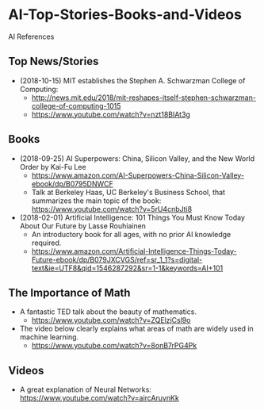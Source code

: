 # AI-Top-Stories-Books-and-Videos
AI References

## Top News/Stories
- (2018-10-15) MIT establishes the Stephen A. Schwarzman College of Computing: 
  - http://news.mit.edu/2018/mit-reshapes-itself-stephen-schwarzman-college-of-computing-1015
  - https://www.youtube.com/watch?v=nzt18BIAt3g

## Books
- (2018-09-25) AI Superpowers: China, Silicon Valley, and the New World Order by Kai-Fu Lee
    - https://www.amazon.com/AI-Superpowers-China-Silicon-Valley-ebook/dp/B0795DNWCF 
    - Talk at Berkeley Haas, UC Berkeley's Business School, that summarizes the main topic of the book: https://www.youtube.com/watch?v=5rU4cnbJti8
- (2018-02-01) Artificial Intelligence: 101 Things You Must Know Today About Our Future by Lasse Rouhiainen
    - An introductory book for all ages, with no prior AI knowledge required. 
    - https://www.amazon.com/Artificial-Intelligence-Things-Today-Future-ebook/dp/B079JXCVGS/ref=sr_1_1?s=digital-text&ie=UTF8&qid=1546287292&sr=1-1&keywords=AI+101

## The Importance of Math 
- A fantastic TED talk about the beauty of mathematics.
    - https://www.youtube.com/watch?v=ZQElzjCsl9o
- The video below clearly explains what areas of math are widely used in machine learning.
    - https://www.youtube.com/watch?v=8onB7rPG4Pk

## Videos
- A great explanation of Neural Networks: https://www.youtube.com/watch?v=aircAruvnKk
